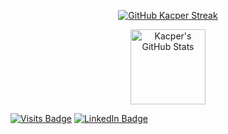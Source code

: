 <p align="center" >
  <a href="https://github.com/inform4tyk">
     <img src="https://streak-stats.demolab.com?user=inform4tyk&hide_border=true&mode=daily&theme=vue-dark" alt="GitHub Kacper Streak" />
  </a>
</p>

<p align="center">
   <a href="https://github.com/inform4tyk">
    <img height="120" src="https://github-readme-stats-psi-gray-41.vercel.app/api/top-langs/?username=inform4tyk&hide=html,css&theme=vue-dark&langs_count=3" alt="Kacper's GitHub Stats" />
  </a>
</p>


[![Visits Badge](https://badges.pufler.dev/visits/inform4tyk/inform4tyk)](https://github.com/INFORM4TYK)
[![LinkedIn Badge](https://img.shields.io/badge/LinkedIn-Profile-informational?style=flat&logo=linkedin&logoColor=white&color=0D76A8)](https://www.linkedin.com/in/kacper-woźnicki-534b41274/)

